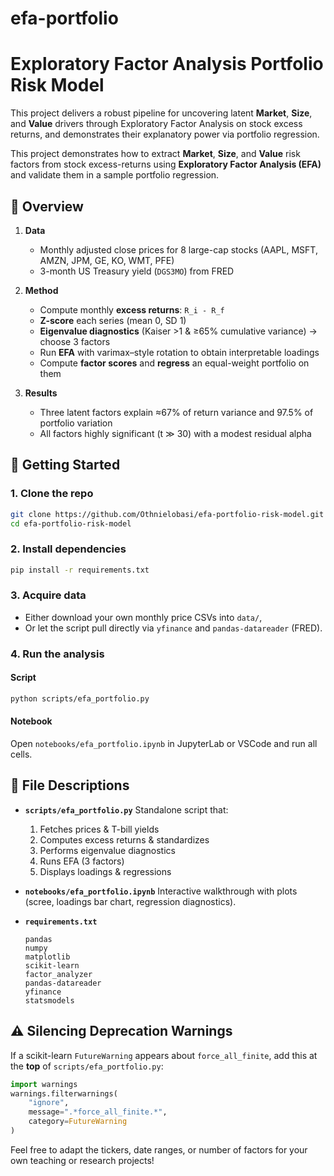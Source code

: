 # efa-portfolio
# Exploratory Factor Analysis Portfolio Risk Model

This project delivers a robust pipeline for uncovering latent **Market**, **Size**, and **Value** drivers through Exploratory Factor Analysis on stock excess returns, and demonstrates their explanatory power via portfolio regression.


This project demonstrates how to extract **Market**, **Size**, and **Value** risk factors from stock excess-returns using **Exploratory Factor Analysis (EFA)** and validate them in a sample portfolio regression.

## 📖 Overview

1. **Data**

   - Monthly adjusted close prices for 8 large-cap stocks (AAPL, MSFT, AMZN, JPM, GE, KO, WMT, PFE)
   - 3-month US Treasury yield (`DGS3MO`) from FRED

2. **Method**

   - Compute monthly **excess returns**: `R_i - R_f`
   - **Z-score** each series (mean 0, SD 1)
   - **Eigenvalue diagnostics** (Kaiser >1 & ≥65% cumulative variance) → choose 3 factors
   - Run **EFA** with varimax–style rotation to obtain interpretable loadings
   - Compute **factor scores** and **regress** an equal-weight portfolio on them

3. **Results**

   - Three latent factors explain ≈67% of return variance and 97.5% of portfolio variation
   - All factors highly significant (t ≫ 30) with a modest residual alpha

## 🚀 Getting Started

### 1. Clone the repo

```bash
git clone https://github.com/Othnielobasi/efa-portfolio-risk-model.git
cd efa-portfolio-risk-model
```

### 2. Install dependencies

```bash
pip install -r requirements.txt
```

### 3. Acquire data

- Either download your own monthly price CSVs into `data/`,
- Or let the script pull directly via `yfinance` and `pandas-datareader` (FRED).

### 4. Run the analysis

#### Script

```bash
python scripts/efa_portfolio.py
```

#### Notebook

Open `notebooks/efa_portfolio.ipynb` in JupyterLab or VSCode and run all cells.

## 📂 File Descriptions

- **`scripts/efa_portfolio.py`**
  Standalone script that:
  1. Fetches prices & T-bill yields
  2. Computes excess returns & standardizes
  3. Performs eigenvalue diagnostics
  4. Runs EFA (3 factors)
  5. Displays loadings & regressions

- **`notebooks/efa_portfolio.ipynb`**
  Interactive walkthrough with plots (scree, loadings bar chart, regression diagnostics).

- **`requirements.txt`**

  ```text
  pandas
  numpy
  matplotlib
  scikit-learn
  factor_analyzer
  pandas-datareader
  yfinance
  statsmodels
  ```

## ⚠️ Silencing Deprecation Warnings

If a scikit-learn `FutureWarning` appears about `force_all_finite`, add this at the **top** of `scripts/efa_portfolio.py`:

```python
import warnings
warnings.filterwarnings(
    "ignore",
    message=".*force_all_finite.*",
    category=FutureWarning
)
```

Feel free to adapt the tickers, date ranges, or number of factors for your own teaching or research projects!
